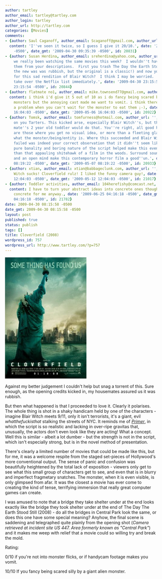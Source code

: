 ```yaml
---
author: tartley
author_email: tartley@tartley.com
author_login: tartley
author_url: http://tartley.com
categories: [Movies]
comments:
- {author: Saul Caganoff, author_email: Scaganoff@gmail.com, author_url: 'http://www.soabloke.com',
  content: 'I''ve seen it twice, so I guess I give it 20/10.', date: '2009-04-30 09:35:39
    -0500', date_gmt: '2009-04-30 09:35:39 -0500', id: 20831}
- {author: Susan Herdina, author_email: sreherdina@yahoo.com, author_url: '', content: 'Have
    we really been watching the same movies this week?  I wouldn''t have recognized
    them from your descriptions.  First you trash The Day the Earth Stood Still (granted
    the new was was rubbish, but the original is a classic!) and now you profess love
    for this sad rendition of Blair Witch?  I think I may be worried.  And I will
    take over the Netflix list immediately.', date: '2009-04-30 23:15:54 -0500', date_gmt: '2009-04-30
    23:15:54 -0500', id: 20844}
- {author: flatmate no1, author_email: mike.townsend77@gmail.com, author_url: '',
  content: i think i'd give it 5 out of 10 as i do fancy being scared by giant alien
    monsters but the annoying cast made me want to vomit. i think there's a bit of
    a problem when you can't wait for the monster to eat them ;-), date: '2009-05-06
    16:04:03 -0500', date_gmt: '2009-05-06 16:04:03 -0500', id: 20922}
- {author: Tomsk, author_email: tomfurness@hotmail.com, author_url: '', content: 'Good
    on you Tarters. This kicked arse, especially Blair Witch''s, but then again my
    mate''s 2 year old toddler would do that. You''re right, all good horror films
    are those where you get no visual idea, or more than a fleeting glance, as to
    what the monster/being/entity is. Where this succeeded and Blair Witch dismally
    failed was indeed your correct observation that it didn''t seem like acting. The
    pure banality and boring nature of the script helped make this even more "real"
    than that appauling shitehawk of a film in the woods. Surround sound, big(wide)screen
    and an open mind make this contemporary horror film a good''un.', date: '2009-05-07
    08:19:22 -0500', date_gmt: '2009-05-07 08:19:22 -0500', id: 20933}
- {author: xtian, author_email: xtian@babbageclunk.com, author_url: '', content: Blair
    Witch sucks! Cloverfield rulz! I liked the funny camera guy!, date: '2009-05-12
    12:04:03 -0500', date_gmt: '2009-05-12 12:04:03 -0500', id: 21017}
- {author: Toddler activities, author_email: 104herefishy@comcast.net, author_url: 'http://www.dinikusuma.com',
  content: I have to turn your abstract ideas into concrete ones though. Well more
    concrete for me anyway., date: '2009-06-25 04:16:18 -0500', date_gmt: '2009-06-25
    04:16:18 -0500', id: 21782}
date: 2009-04-30 08:15:58 -0500
date_gmt: 2009-04-30 08:15:58 -0500
layout: post
published: true
status: publish
tags: []
title: Cloverfield (2008)
wordpress_id: 757
wordpress_url: http://www.tartley.com/?p=757
---
```


![cloverfield](/assets/2009/04/cloverfield.jpg "cloverfield")

Against my better
judgement I couldn't help but snag a torrent of this. Sure enough, as
the opening credits kicked in, my housemates assured us it was rubbish.

But then what happened is that I proceeded to love it. Clearly it
polarises. The whole thing is shot in a shaky handicam held by one of
the characters - imagine Blair Witch meets 9/11, only it isn't
terrorists, it's a giant, evil *whatthefuckisthat* stalking the streets
of NYC. It reminds me of
[*Primer*](http://www.imdb.com/title/tt0390384/), in which the script is
so realistic and lacking in over-ripe gravitas that, unusually, the
actors don't even look like they are acting! What a concept. Well this
is similar - albeit a lot dumber - but the strength is not in the
script, which isn't especially strong, but is in the novel method of
presentation.

There's clearly a limited number of movies that could be made like this,
but for me, it was a welcome respite from the staged set-pieces of
Hollywood's more conventional output. The sense of panic and confusion
was beautifully heightened by the total lack of exposition - viewers
only get to see what this small group of characters get to see, and even
that is in blurry and imperfect fragmetary snatches. The monster, when
it is even visible, is only glimpsed from afar. It was the closest a
movie has ever come to creating the kind of tense, terrifying immersion
that really great computer games can create.

I was amused to note that a bridge they take shelter under at the end
looks exactly like the bridge they took shelter under at the end of The
Day The Earth Stood Still (2008) - do all the bridges in Central Park
look the same, or does this one have some special meaning? Anyhow, the
final scene is saddening and telegraphed quite plainly from the opening
shot (*Camera retrieved at incident site US 447. Area formerly known as
"Central Park"*) and it makes me weep with relief that a movie could so
willing try and break the mold.

Rating:

0/10 if you're not into monster flicks, or if handycam footage makes you
vomit.

10/10 If you fancy being scared silly by a giant alien monster.
